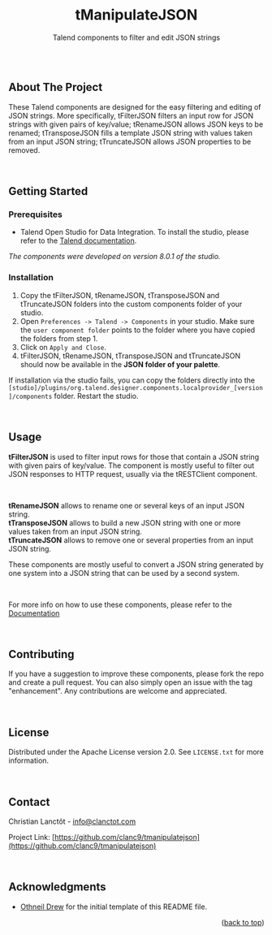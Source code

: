 <h1 align="center">tManipulateJSON</h1>

  <p align="center">
    Talend components to filter and edit JSON strings
  </p>


<br>
<br>

<!-- ABOUT THE PROJECT -->
## About The Project

These Talend components are designed for the easy filtering and editing of JSON strings. More specifically, tFilterJSON filters an input row for JSON strings with given pairs of key/value; tRenameJSON allows JSON keys to be renamed; tTransposeJSON fills a template JSON string with values taken from an input JSON string; tTruncateJSON allows JSON properties to be removed.

<br>

<!-- GETTING STARTED -->
## Getting Started

### Prerequisites

* Talend Open Studio for Data Integration.
To install the studio, please refer to the [Talend documentation](https://help.talend.com/r/en-US/8.0/studio-getting-started-guide-open-studio-for-data-integration/introduction).

*The components were developed on version 8.0.1 of the studio.*

### Installation

1. Copy the tFilterJSON, tRenameJSON, tTransposeJSON and tTruncateJSON folders into the custom components folder of your studio.
2. Open  ```Preferences -> Talend -> Components``` in your studio.  Make sure the ```user component folder``` points to the folder where you have copied the folders from step 1.
3. Click on ```Apply and Close```.
4. tFilterJSON, tRenameJSON, tTransposeJSON and tTruncateJSON should now be available in the **JSON folder of your palette**.

If installation via the studio fails, you can copy the folders directly into the ```[studio]/plugins/org.talend.designer.components.localprovider_[version]/components``` folder.  Restart the studio.


<br>

<!-- USAGE EXAMPLES -->
## Usage

**tFilterJSON** is used to filter input rows for those that contain a JSON string with given pairs of key/value.  The component is mostly useful to filter out JSON responses to HTTP request, usually via the tRESTClient component.

<br>

**tRenameJSON** allows to rename one or several keys of an input JSON string.   
**tTransposeJSON** allows to build a new JSON string with one or more values taken from an input JSON string.   
**tTruncateJSON** allows to remove one or several properties from an input JSON string.   

These components are mostly useful to convert a JSON string generated by one system into a JSON string that can be used by a second system.

<br>


For more info on how to use these components, please refer to the [Documentation](https://github.com/clanc9/tmanipulatejson/tree/main/doc)

<br>


<!-- CONTRIBUTING -->
## Contributing

If you have a suggestion to improve these components, please fork the repo and create a pull request. You can also simply open an issue with the tag "enhancement".
Any contributions are welcome and appreciated.


<br>

<!-- LICENSE -->
## License

Distributed under the Apache License version 2.0. See `LICENSE.txt` for more information.

<br>


<!-- CONTACT -->
## Contact

Christian Lanctôt - info@clanctot.com

Project Link: [https://github.com/clanc9/tmanipulatejson](https://github.com/clanc9/tmanipulatejson)

<br>


<!-- ACKNOWLEDGMENTS -->
## Acknowledgments

* [Othneil Drew](https://github.com/othneildrew/Best-README-Template)
for the initial template of this README file.


<p align="right">(<a href="#readme-top">back to top</a>)</p>
